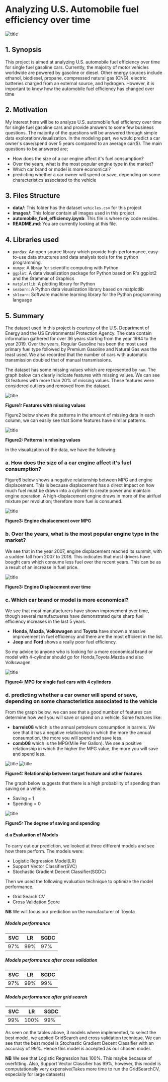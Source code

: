 # Analyzing U.S. Automobile fuel efficiency over time
![title](images/cover.jpg)
## 1. Synopsis

This project is aimed at analyzing U.S. automobile fuel efficiency over time for single fuel gasoline cars. Currently, the majority of motor vehicles worldwide are powered by gasoline or diesel. Other energy sources include ethanol, biodiesel, propane, compressed natural gas (CNG), electric batteries charged from an external source, and hydrogen. However, it is important to know how the automobile fuel efficiency has changed over time

## 2. Motivation

My interest here will be to analyze U.S. automobile fuel efficiency over time for single fuel gasoline cars and provide answers to some few business questions. The majority of the questions will be answered through simple data exploration/visualization. In the modeling part, we would predict a car owner's save/spend over 5 years compared to an average car($). The main questions to be answered are;

- How does the size of a car engine affect it's fuel consumption?
- Over the years, what is the most popular engine type in the market?
- Which car brand or model is more economical?
- predicting whether a car owner will spend or save, depending on some characteristics associated to the vehicle


## 3. Files Structure

- **data/**: This folder has the dataset `vehicles.csv` for this project
- **images/**: This folder contain all images used in this project
- **automobile_fuel_efficiency.ipynb**: This file is where my code resides.
- **README.md**: You are currently looking at this file.

## 4. Libraries used

- `pandas`: An open source library which provide high-performance, easy-to-use data structures and data analysis tools for the python programming.
- `numpy`: A libray for scientific computing with Python
- `ggplot`: A data visualization package for Python based on R's ggplot2 and the Grammar of Graphics
- `matplotlib`: A plotting library for Python
- `seaborn`: A Python data visualization library based on matplotlib
- `sklearn`: Software machine learning library for the Python programming language


## 5. Summary

The dataset used in this project is courtesy of the U.S. Department of Energy and the US Environmental Protection Agency. The data contain information gathered for over 36 years starting from the year 1984 to the year 2019. Over the years, Regular Gasoline has been the most used primary fuel type followed by Premium Gasoline and Natural Gas was the least used. We also recorded that the number of cars with automatic transmission doubled that of manual transmissions.

The dataset has some missing values which are represented by `nan`. The graph below can clearly indicate features with missing values. We can see 13 features with more than 20% of missing values. These features were considered outliers and removed from the dataset.

![title](images/missingVAlues.png)

**Figure1: Features with missing values**

Figure2 below shows the patterns in the amount of missing data in each column, we can easily see that Some features have similar patterns. 

![title](images/heatMap.png)

**Figure2: Patterns in missing values**

In the visualization of the data, we have the following:

### a. How does the size of a car engine affect it's fuel consumption?
Figure6 below shows a negative relationship between MPG and engine displacement. This is because displacement has a direct impact on how much fuel must be drawn into a cylinder to create power and maintain engine operation. A high-displacement engine draws in more of the air/fuel mixture per revolution; therefore more fuel is consumed.

![title](images/displacement_MPG.png)

**Figure3: Engine displacement over MPG**

### b. Over the years, what is the most popular engine type in the market?
We see that in the year 2007, engine displacement reached its summit, with a sudden fall from 2007 to 2018. This indicates that most drivers have bought cars which consume less fuel over the recent years. This can be as a result of an increase in fuel price.

![title](images/displacement_time.png)

**Figure3: Engine Displacement over time**

### c. Which car brand or model is more economical?
We see that most manufacturers have shown improvement over time, though several manufactueres have demonstrated quite sharp fuel efficiency increases in the last 5 years.
- **Honda**, **Mazda**, **Volkswagen** and **Toyota** have shown a massive improvement in fuel efficiency and there are the most efficient in the list.
- **Jeep** and **Ford** shows a really poor fuel efficiency.

So my advice to anyone who is looking for a more economical brand or model with 4-cylinder should go for Honda,Toyota.Mazda and also Volkswagen

![title](images/MPG_makes.png)

**Figure4: MPG for single fuel cars with 4 cylinders**

### d. predicting whether a car owner will spend or save, depending on some characteristics associated to the vehicle
From the graph below, we can see that a good number of features can determine how well you will save or spend on a vehicle. Some features like:
- **barrels08** which is the annual petroleum consumption in barrels. We see that it has a negative relationship in which the more the annual consumption, the more you will spend and save less.
- **comb08** which is the MPG(Mile Per Gallon). We see a positive relationship in which the higher the MPG value, the more you will save and spend less.

![title](images/BivariateAnalysis.png)
![title](images/bivariateAnalysis2.png)

**Figure4: Relationship between target feature and other features**

The graph below suggests that there is a high probability of spending than saving on a vehicle.
- Saving = 1
- Spending = 0

![title](images/countPlot_0_1.png)

**Figure5: The degree of saving and spending**

#### d.a Evaluation of Models
To carry out our prediction, we looked at three different models and see how there perform. The models were:

- Logistic Regression Model(LR)
- Support Vector Classifier(SVC)
- Stochastic Gradient Decent Classifier(SGDC)

Then we used the following evaluation technique to optimize the model performance.

- Grid Search CV
- Cross Validation Score

**NB** We will focus our prediction on the manufacturer of Toyota

##### Models performance

| SVC     | LR      | SGDC  |
| --------|---------|-------|
| 97%     |   99%   | 97%   |


##### Models performance after cross validation 

| SVC     | LR      | SGDC  |
| --------|---------|-------|
| 97%     |   99%   | 99%   |


##### Models performance after grid search 

| SVC     | LR      | SGDC  |
| --------|---------|-------|
| 99%     |   100%   | 99%  |

As seen on the tables above, 3 models where implemented, to select the best model, we applied GridSearch and cross validation technique. We can see that the best model is Stochastic Gradient Decent Classifier with an accuracy of 99%. Hence this model is accepted as our chosen model.

**NB** We see that Logistic Regression has 100%. This maybe because of overfitting. Also, Support Vector Classifier has 99%, however, this model is computationally very expensive(Takes more time to run the GridSearchCV, especially for large datasets)
